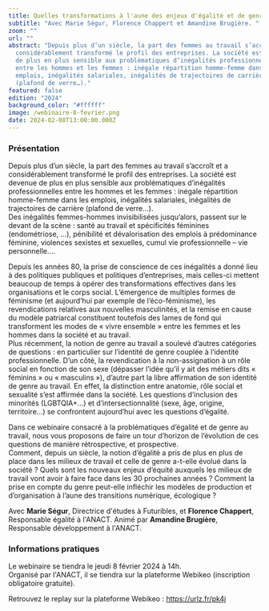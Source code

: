 ```yaml
---
title: Quelles transformations à l'aune des enjeux d'égalité et de genre ?
subtitle: "Avec Marie Ségur, Florence Chappert et Amandine Brugière. "
zoom: ""
url: ""
abstract: "Depuis plus d’un siècle, la part des femmes au travail s’accroît et a
  considérablement transformé le profil des entreprises. La société est devenue
  de plus en plus sensible aux problématiques d’inégalités professionnelles
  entre les hommes et les femmes : inégale répartition homme-femme dans les
  emplois, inégalités salariales, inégalités de trajectoires de carrière
  (plafond de verre…)."
featured: false
edition: "2024"
background_color: "#ffffff"
image: /webinaire-8-fevrier.png
date: 2024-02-08T13:00:00.000Z
---
```

### Présentation

Depuis plus d’un siècle, la part des femmes au travail s’accroît et a considérablement transformé le profil des entreprises. La société est devenue de plus en plus sensible aux problématiques d’inégalités professionnelles entre les hommes et les femmes : inégale répartition homme-femme dans les emplois, inégalités salariales, inégalités de trajectoires de carrière (plafond de verre…).\
Des inégalités femmes-hommes invisibilisées jusqu’alors, passent sur le devant de la scène : santé au travail et spécificités féminines (endométriose, …), pénibilité et dévalorisation des emplois à prédominance féminine, violences sexistes et sexuelles, cumul vie professionnelle – vie personnelle….

Depuis les années 80, la prise de conscience de ces inégalités a donné lieu à des politiques publiques et politiques d’entreprises, mais celles-ci mettent beaucoup de temps à opérer des transformations effectives dans les organisations et le corps social. L’émergence de multiples formes de féminisme (et aujourd’hui par exemple de l’éco-féminisme), les revendications relatives aux nouvelles masculinités, et la remise en cause du modèle patriarcal constituent toutefois des lames de fond qui transforment les modes de « vivre ensemble » entre les femmes et les hommes dans la société et au travail.\
Plus récemment, la notion de genre au travail a soulevé d’autres catégories de questions : en particulier sur l’identité de genre couplée à l’identité professionnelle. D’un côté, la revendication à la non-assignation à un rôle social en fonction de son sexe (dépasser l’idée qu’il y ait des métiers dits « féminins » ou « masculins »), d’autre part la libre affirmation de son identité de genre au travail. En effet, la distinction entre anatomie, rôle social et sexualité s’est affirmée dans la société. Les questions d’inclusion des minorités (LGBTQIA+…) et d’intersectionnalité (sexe, âge, origine, territoire…) se confrontent aujourd’hui avec les questions d’égalité.

Dans ce webinaire consacré à la problématiques d’égalité et de genre au travail, nous vous proposons de faire un tour d’horizon de l’évolution de ces questions de manière rétrospective, et prospective.\
Comment, depuis un siècle, la notion d’égalité a pris de plus en plus de place dans les milieux de travail et celle de genre a-t-elle évolué dans la société ? Quels sont les nouveaux enjeux d’équité auxquels les milieux de travail vont avoir à faire face dans les 30 prochaines années ? Comment la prise en compte du genre peut-elle infléchir les modèles de production et d’organisation à l’aune des transitions numérique, écologique ?

Avec **Marie Ségur**, Directrice d'études à Futuribles, et **Florence Chappert**, Responsable égalité à l'ANACT. Animé par **Amandine Brugière**, Responsable développement à l'ANACT. 

### Informations pratiques

Le webinaire se tiendra le jeudi 8 février 2024 à 14h. \
Organisé par l'ANACT, il se tiendra sur la plateforme Webikeo (inscription obligatoire gratuite). 

Retrouvez le replay sur la plateforme Webikeo : <https://urlz.fr/pk4j>
